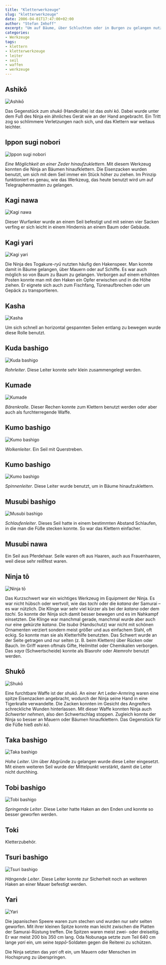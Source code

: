 ```yaml
---
title: "Kletterwerkzeuge"
slug: "kletterwerkzeuge"
date: 2006-04-01T17:47:00+02:00
author: "Stefan Imhoff"
excerpt: "Um auf Bäume, über Schluchten oder in Burgen zu gelangen nutzten die Ninja diverse Leitern, Seile und Spezialwerkzeuge."
categories:
- Werkzeuge
tags:
- klettern
- kletterwerkzeuge
- leiter
- seil
- waffen
- werkzeuge
---
```


## Ashikō

![Ashikō](/assets/images/artikel/waffen-ashiko.jpg)

Das Gegenstück zum *shukō* (Handkralle) ist das *ashi kō*. Dabei wurde unter dem Fuß des Ninja ein ähnliches Gerät wie an der Hand angebracht. Ein Tritt zog so schlimmere Verletzungen nach sich, und das Klettern war weitaus leichter.


## Ippon sugi nobori

![Ippon sugi nobori](/assets/images/artikel/werkzeuge-ippon-sugi-nobori.jpg)

*Eine Möglichkeit an einer Zeder hinaufzuklettern*. Mit diesem Werkzeug konnten die Ninja an Bäumen hinaufklettern. Die Eisenzacken wurden benutzt, um sich mit dem Seil immer ein Stück höher zu ziehen. Im Prinzip funktioniert es genau, wie das Werkzeug, das heute benutzt wird um auf Telegraphenmasten zu gelangen.


## Kagi nawa

![Kagi nawa](/assets/images/artikel/werkzeuge-kaginawa.jpg)

Dieser Wurfanker wurde an einem Seil befestigt und mit seinen vier Sacken verfing er sich leicht in einem Hindernis an einem Baum oder Gebäude.


## Kagi yari

![Kagi yari](/assets/images/artikel/waffen-kagiyari.jpg)

Die Ninja des Togakure-*ryū* nutzten häufig den Hakenspeer. Man konnte damit in Bäume gelangen, über Mauern oder auf Schiffe. Es war auch möglich so von Baum zu Baum zu gelangen. Verborgen auf einem erhöhten Posten konnte man mit den Haken ein Opfer erwischen und in die Höhe ziehen. Er eignete sich auch zum Fischfang, Türenaufbrechen oder um Gepäck zu transportieren.


## Kasha

![Kasha](/assets/images/artikel/werkzeuge-kasha.jpg)

Um sich schnell an horizontal gespannten Seilen entlang zu bewegen wurde diese Rolle benutzt.


## Kuda bashigo

![Kuda bashigo](/assets/images/artikel/werkzeuge-kudabashigo.jpg)

*Rohrleiter*. Diese Leiter konnte sehr klein zusammengelegt werden.


## Kumade

![Kumade](/assets/images/artikel/werkzeuge-kumade.jpg)

*Bärenkralle*. Dieser Rechen konnte zum Klettern benutzt werden oder aber auch als furchterregende Waffe.


## Kumo bashigo

![Kumo bashigo](/assets/images/artikel/werkzeuge-kumobashigo1.jpg)

*Wolkenleiter*. Ein Seil mit Querstreben.


## Kumo bashigo

![Kumo bashigo](/assets/images/artikel/werkzeuge-kumobashigo2.jpg)

*Spinnenleiter*. Diese Leiter wurde benutzt, um in Bäume hinaufzuklettern.


## Musubi bashigo

![Musubi bashigo](/assets/images/artikel/werkzeuge-musubibashigo.jpg)

*Schlaufenleiter*. Dieses Seil hatte in einem bestimmten Abstand Schlaufen, in die man die Füße stecken konnte. So war das Klettern einfacher.


## Musubi nawa

Ein Seil aus Pferdehaar. Seile waren oft aus Haaren, auch aus Frauenhaaren, weil diese sehr reißfest waren.


## Ninja tō

![Ninja tō](/assets/images/artikel/waffen-ninjato.jpg)

Das Kurzschwert war ein wichtiges Werkzeug im Equipment der Ninja. Es war nicht hübsch oder wertvoll, wie das *tachi* oder die *katana* der Samurai – es war nützlich. Die Klinge war sehr viel kürzer als bei der *katana* oder dem *tachi*. So konnte der Ninja sich damit besser bewegen und es im Nahkampf einsetzten. Die Klinge war manchmal gerade, manchmal wurde aber auch nur eine gekürzte *katana*. Die *tsuba* (Handschutz) war nicht mit schönen Ornamenten verziert sondern meist größer und aus einfachem Stahl, oft eckig. So konnte man sie als Kletterhilfe benutzten. Das Schwert wurde an der Seite getragen und nur selten (z. B. beim Klettern) über Rücken oder Bauch. Im Griff waren oftmals Gifte, Heilmittel oder Chemikalien verborgen. Das *saya* (Schwertscheide) konnte als Blasrohr oder Atemrohr benutzt werden.


## Shukō

![Shukō](/assets/images/artikel/waffen-shuko.jpg)

Eine furchtbare Waffe ist der *shukō*. An einer Art Leder-Armring waren eine spitze Eisenzacken angebracht, wodurch der Ninja seine Hand in eine Tigerkralle verwandelte. Die Zacken konnten im Gesicht des Angreifers schreckliche Wunden hinterlassen. Mit dieser Waffe konnten Ninja auch *Schwerter nehmen*, also den Schwertschlag stoppen. Zugleich konnte der Ninja so besser an Mauern oder Bäumen hinaufklettern. Das Gegenstück für die Füße hieß *ashi kō*.


## Taka bashigo

![Taka bashigo](/assets/images/artikel/werkzeuge-takabashigo.jpg)

*Hohe Leiter*. Um über Abgründe zu gelangen wurde diese Leiter eingesetzt. Mit einem weiteren Seil wurde der Mittelpunkt verstärkt, damit die Leiter nicht durchhing.


## Tobi bashigo

![Tobi bashigo](/assets/images/artikel/werkzeuge-tobibashigo.jpg)

*Springende Leiter*. Diese Leiter hatte Haken an den Enden und konnte so besser geworfen werden.


## Toki

Kletterzubehör.


## Tsuri bashigo

![Tsuri bashigo](/assets/images/artikel/werkzeuge-tsuribashigo.jpg)

*Hängende Leiter*. Diese Leiter konnte zur Sicherheit noch an weiteren Haken an einer Mauer befestigt werden.


## Yari

![Yari](/assets/images/artikel/waffen-yari.jpg)

Die japanischen Speere waren zum stechen und wurden nur sehr selten geworfen. Mit ihrer kleinen Spitze konnte man leicht zwischen die Platten der Samurai-Rüstung treffen. Die Spitzen waren meist zwei- oder dreiseitig. Er war meist 200 bis 350 cm lang. Oda Nobunaga setzte zum Teil 640 cm lange *yari* ein, um seine *teppō*-Soldaten gegen die Reiterei zu schützen.

Die Ninja setzten das *yari* oft ein, um Mauern oder Menschen im Hochsprung zu überspringen.
